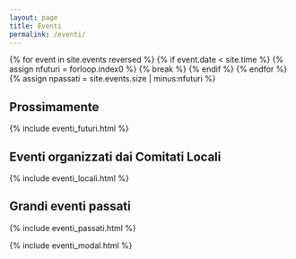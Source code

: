 ```yaml
---
layout: page
title: Eventi
permalink: /eventi/
---
```

{% for event in site.events reversed %}
    {% if event.date < site.time %}
        {% assign nfuturi = forloop.index0 %}
        {% break %}
    {% endif %}
{% endfor %}
{% assign npassati = site.events.size | minus:nfuturi %}

## Prossimamente

{% include eventi_futuri.html %}
    
## Eventi organizzati dai Comitati Locali

{% include eventi_locali.html %}

## Grandi eventi passati

{% include eventi_passati.html %}

{% include eventi_modal.html %}


